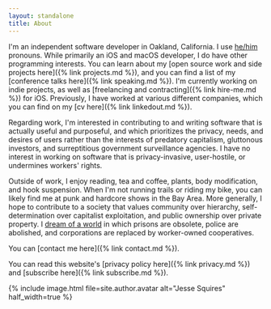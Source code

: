 ```yaml
---
layout: standalone
title: About
---
```


I'm an independent software developer in Oakland, California. I use [he/him](https://pronoun.is/he) pronouns. While primarily an iOS and macOS developer, I do have other programming interests. You can learn about my [open source work and side projects here]({% link projects.md %}), and you can find a list of my [conference talks here]({% link speaking.md %}). I'm currently working on indie projects, as well as [freelancing and contracting]({% link hire-me.md %}) for iOS. Previously, I have worked at various different companies, which you can find on my [cv here]({% link linkedout.md %}).

Regarding work, I'm interested in contributing to and writing software that is actually useful and purposeful, and which prioritizes the privacy, needs, and desires of users rather than the interests of predatory capitalism, gluttonous investors, and surreptitious government surveillance agencies. I have no interest in working on software that is privacy-invasive, user-hostile, or undermines workers' rights.

Outside of work, I enjoy reading, tea and coffee, plants, body modification, and hook suspension. When I'm not running trails or riding my bike, you can likely find me at punk and hardcore shows in the Bay Area. More generally, I hope to contribute to a society that values community over hierarchy, self-determination over capitalist exploitation, and public ownership over private property. I [dream of a world](https://crimethinc.com/tce) in which prisons are obsolete, police are abolished, and corporations are replaced by worker-owned cooperatives.

You can [contact me here]({% link contact.md %}).

You can read this website's [privacy policy here]({% link privacy.md %}) and [subscribe here]({% link subscribe.md %}).

<div class="row mt-4 mb-4">
{% include image.html
    file=site.author.avatar
    alt="Jesse Squires"
    half_width=true
%}
</div>

